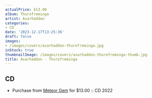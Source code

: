 ```yaml
---
actualPrice: $13.00
album: Thurofreminga
artist: Asarhaddon
categories:
- CD
date: '2023-12-17T13:25:36'
draft: false
images:
- /images/covers/asarhaddon-thurofreminga.jpg
inStock: true
thumbnailImage: /images/covers/asarhaddon-thurofreminga-thumb.jpg
title: Asarhaddon - Thurofreminga
---
```


## CD
* Purchase from [Meteor Gem](https://meteor-gem.com/products/asarhaddon-thurofreminga-cd) for $13.00 :: CD 2022

